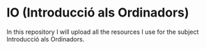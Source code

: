 # IO (Introducció als Ordinadors)
In this repository I will upload all the resources I use for the subject Introducció als Ordinadors.
